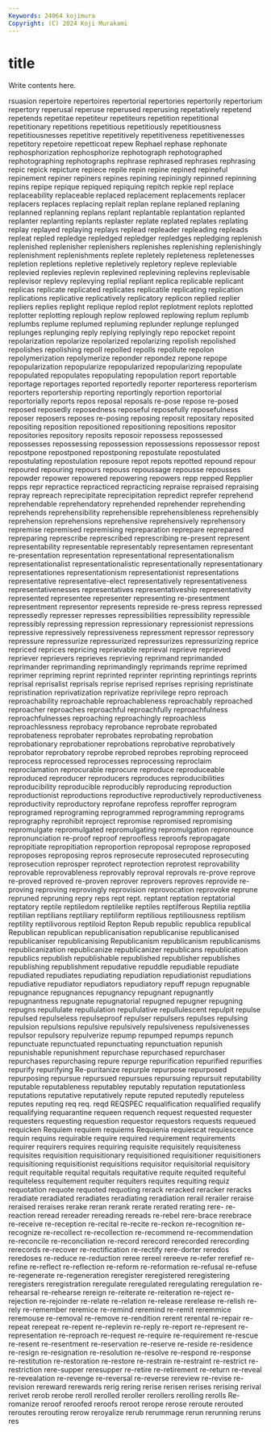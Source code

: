 ```yaml
---
Keywords: 24064 kojimura
Copyright: (C) 2024 Koji Murakami
---
```


# title

Write contents here.



rsuasion repertoire repertoires repertorial repertories repertorily
repertorium repertory reperusal reperuse reperused reperusing repetatively repetend repetends repetitae
repetiteur repetiteurs repetition repetitional repetitionary repetitions repetitious repetitiously repetitiousness repetitiousnesses
repetitive repetitively repetitiveness repetitivenesses repetitory repetoire repetticoat repew Rephael rephase
rephonate rephosphorization rephosphorize rephotograph rephotographed rephotographing rephotographs rephrase rephrased rephrases
rephrasing repic repick repicture repiece repile repin repine repined repineful
repinement repiner repiners repines repining repiningly repinned repinning repins repipe
repique repiqued repiquing repitch repkie repl replace replaceability replaceable replaced
replacement replacements replacer replacers replaces replacing replait replan replane replaned
replaning replanned replanning replans replant replantable replantation replanted replanter replanting
replants replaster replate replated replates replating replay replayed replaying replays
replead repleader repleading repleads repleat repled repledge repledged repledger repledges
repledging replenish replenished replenisher replenishers replenishes replenishing replenishingly replenishment replenishments
replete repletely repleteness repletenesses repletion repletions repletive repletively repletory repleve
repleviable replevied replevies replevin replevined replevining replevins replevisable replevisor replevy
replevying replial repliant replica replicable replicant replicas replicate replicated replicates
replicatile replicating replication replications replicative replicatively replicatory replicon replied replier
repliers replies replight replique replod replot replotment replots replotted replotter
replotting replough replow replowed replowing replum replumb replumbs replume replumed
repluming replunder replunge replunged replunges replunging reply replying replyingly repo
repocket repoint repolarization repolarize repolarized repolarizing repolish repolished repolishes repolishing
repoll repolled repolls repollute repolon repolymerization repolymerize reponder repondez repone
repope repopularization repopularize repopularized repopularizing repopulate repopulated repopulates repopulating repopulation
report reportable reportage reportages reported reportedly reporter reporteress reporterism reporters
reportership reporting reportingly reportion reportorial reportorially reports repos reposal reposals
re-pose repose re-posed reposed reposedly reposedness reposeful reposefully reposefulness reposer
reposers reposes re-posing reposing reposit repositary reposited repositing reposition repositioned
repositioning repositions repositor repositories repository reposits reposoir repossess repossessed repossesses
repossessing repossession repossessions repossessor repost repostpone repostponed repostponing repostulate repostulated
repostulating repostulation reposure repot repots repotted repound repour repoured repouring
repours repouss repoussage repousse repousses repowder repower repowered repowering repowers
repp repped Repplier repps repr repractice repracticed repracticing repraise repraised
repraising repray repreach reprecipitate reprecipitation repredict reprefer reprehend reprehendable reprehendatory
reprehended reprehender reprehending reprehends reprehensibility reprehensible reprehensibleness reprehensibly reprehension reprehensions
reprehensive reprehensively reprehensory repremise repremised repremising repreparation reprepare reprepared repreparing
represcribe represcribed represcribing re-present represent representability representable representably representamen representant
re-presentation representation representational representationalism representationalist representationalistic representationally representationary representationes representationism
representationist representations representative representative-elect representatively representativeness representativenesses representatives representativeship representativity
represented representee representer representing re-presentment representment representor represents represide re-press
repress repressed repressedly represser represses repressibilities repressibility repressible repressibly repressing
repression repressionary repressionist repressions repressive repressively repressiveness repressment repressor repressory
repressure repressurize repressurized repressurizes repressurizing reprice repriced reprices repricing reprievable
reprieval reprieve reprieved repriever reprievers reprieves reprieving reprimand reprimanded reprimander
reprimanding reprimandingly reprimands reprime reprimed reprimer repriming reprint reprinted reprinter
reprinting reprintings reprints reprisal reprisalist reprisals reprise reprised reprises reprising
repristinate repristination reprivatization reprivatize reprivilege repro reproach reproachability reproachable reproachableness
reproachably reproached reproacher reproaches reproachful reproachfully reproachfulness reproachfulnesses reproaching reproachingly
reproachless reproachlessness reprobacy reprobance reprobate reprobated reprobateness reprobater reprobates reprobating
reprobation reprobationary reprobationer reprobations reprobative reprobatively reprobator reprobatory reprobe reprobed
reprobes reprobing reproceed reprocess reprocessed reprocesses reprocessing reproclaim reproclamation reprocurable
reprocure reproduce reproduceable reproduced reproducer reproducers reproduces reproducibilities reproducibility reproducible
reproducibly reproducing reproduction reproductionist reproductions reproductive reproductively reproductiveness reproductivity reproductory
reprofane reprofess reproffer reprogram reprogramed reprograming reprogrammed reprogramming reprograms reprography
reprohibit reproject repromise repromised repromising repromulgate repromulgated repromulgating repromulgation repronounce
repronunciation re-proof reproof reproofless reproofs repropagate repropitiate repropitiation reproportion reproposal
repropose reproposed reproposes reproposing repros reprosecute reprosecuted reprosecuting reprosecution reprosper
reprotect reprotection reprotest reprovability reprovable reprovableness reprovably reproval reprovals re-prove
reprove re-proved reproved re-proven reprover reprovers reproves reprovide re-proving reproving
reprovingly reprovision reprovocation reprovoke reprune repruned repruning repry reps rept
rept. reptant reptation reptatorial reptatory reptile reptiledom reptilelike reptiles reptilferous
Reptilia reptilia reptilian reptilians reptiliary reptiliform reptilious reptiliousness reptilism reptility
reptilivorous reptiloid Repton Repub republic republica republical Republican republican republicanisation
republicanise republicanised republicaniser republicanising Republicanism republicanism republicanisms republicanization republicanize republicanizer
republicans republication republics republish republishable republished republisher republishes republishing republishment
repudative repuddle repudiable repudiate repudiated repudiates repudiating repudiation repudiationist repudiations
repudiative repudiator repudiators repudiatory repuff repugn repugnable repugnance repugnances repugnancy
repugnant repugnantly repugnantness repugnate repugnatorial repugned repugner repugning repugns repullulate
repullulation repullulative repullulescent repulpit repulse repulsed repulseless repulseproof repulser repulsers
repulses repulsing repulsion repulsions repulsive repulsively repulsiveness repulsivenesses repulsor repulsory
repulverize repump repumped repumps repunch repunctuate repunctuated repunctuating repunctuation repunish
repunishable repunishment repurchase repurchased repurchaser repurchases repurchasing repure repurge repurification
repurified repurifies repurify repurifying Re-puritanize repurple repurpose repurposed repurposing repursue
repursued repursues repursuing repursuit reputability reputable reputableness reputabley reputably reputation
reputationless reputations reputative reputatively repute reputed reputedly reputeless reputes reputing
req req. reqd REQSPEC requalification requalified requalify requalifying requarantine requeen
requench request requested requester requesters requesting requestion requestor requestors requests
requeued requicken Requiem requiem requiems Requienia requiescat requiescence requin requins
requirable require required requirement requirements requirer requirers requires requiring requisite
requisitely requisiteness requisites requisition requisitionary requisitioned requisitioner requisitioners requisitioning requisitionist
requisitions requisitor requisitorial requisitory requit requitable requital requitals requitative requite
requited requiteful requiteless requitement requiter requiters requites requiting requiz requotation
requote requoted requoting rerack reracked reracker reracks reradiate reradiated reradiates
reradiating reradiation rerail rerailer reraise reraised reraises rerake reran rerank
rerate rerated rerating rere- re-reaction reread rereader rereading rereads re-rebel
rere-brace rerebrace re-receive re-reception re-recital re-recite re-reckon re-recognition re-recognize re-recollect
re-recollection re-recommend re-recommendation re-reconcile re-reconciliation re-record rerecord rerecorded rerecording rerecords
re-recover re-rectification re-rectify rere-dorter reredos reredoses re-reduce re-reduction reree rereel
rereeve re-refer rerefief re-refine re-reflect re-reflection re-reform re-reformation re-refusal re-refuse
re-regenerate re-regeneration reregister reregistered reregistering reregisters reregistration reregulate reregulated reregulating
reregulation re-rehearsal re-rehearse rereign re-reiterate re-reiteration re-reject re-rejection re-rejoinder re-relate
re-relation re-release rerelease re-relish re-rely re-remember reremice re-remind reremind re-remit
reremmice reremouse re-removal re-remove re-rendition rerent rerental re-repair re-repeat rerepeat
re-repent re-replevin re-reply re-report re-represent re-representation re-reproach re-request re-require re-requirement
re-rescue re-resent re-resentment re-reservation re-reserve re-reside re-residence re-resign re-resignation re-resolution
re-resolve re-respond re-response re-restitution re-restoration re-restore re-restrain re-restraint re-restrict re-restriction
rere-supper reresupper re-retire re-retirement re-return re-reveal re-revealation re-revenge re-reversal re-reverse
rereview re-revise re-revision rereward rerewards rerig rering rerise rerisen rerises
rerising rerival rerivet rerob rerobe reroll rerolled reroller rerollers rerolling
rerolls Re-romanize reroof reroofed reroofs reroot rerope rerose reroute rerouted
reroutes rerouting rerow reroyalize rerub rerummage rerun rerunning reruns res
